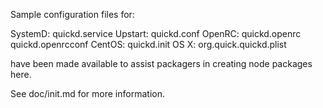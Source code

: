 Sample configuration files for:

SystemD: quickd.service
Upstart: quickd.conf
OpenRC:  quickd.openrc
         quickd.openrcconf
CentOS:  quickd.init
OS X:    org.quick.quickd.plist

have been made available to assist packagers in creating node packages here.

See doc/init.md for more information.
